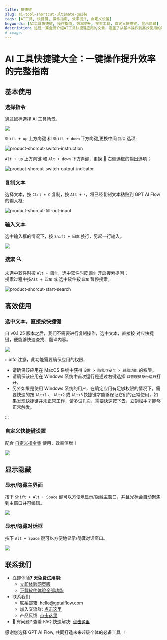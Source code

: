 ```yaml
---
title: 快捷键
slug: ai-tool-shortcut-ultimate-guide
tags: [AI工具, 快捷键, 操作指南, 效率提升, 自定义设置]
keywords: [AI工具快捷键, 操作指南, 效率提升, 搜索工具, 自定义快捷键, 显示隐藏]
description: 这是一篇全面介绍AI工具快捷键应用的文章，涵盖了从基本操作到高效使用的所有快捷键技巧。每个步骤都配备了清晰易懂的示例图，让你更轻松地理解和应用每个快捷键。这是一篇一键操作提升效率的必备指南，快来看看吧！
# image:
---
```


# AI 工具快捷键大全：一键操作提升效率的完整指南

## 基本使用

### 选择指令

通过鼠标选择 AI 工具场景。

![](./img/4-usage-and-shortcut/2023-08-06-img-2-switch-context.gif)

`Shift + up` 上方向键 和 `Shift + down` 下方向键,更换中间 `指令` 选项;

![product-shorcut-switch-instruction](./img/4-usage-and-shortcut/2023-08-25-img-7-switch-instruction.gif)

`Alt + up` 上方向键 和 `Alt + down` 下方向键，更换 🫱 右侧选框的输出选项；

![product-shorcut-switch-output-indicator](./img/4-usage-and-shortcut/2023-08-25-img-8-switch-output-indicator.gif)

### 复制文本

选择文本，按 `Ctrl + C` 复制，按 `Alt + /`，将已经复制文本粘贴到 GPT AI Flow 的输入框;

![product-shorcut-fill-out-input](./img/4-usage-and-shortcut/2023-08-25-img-9-copy-text-then-fill-out-textarea.gif)

### 输入文本

选中输入框的情况下，按 `Shift + 回车` 换行，另起一行输入。

![](./img/4-usage-and-shortcut/2023-08-06-img-6-type-in-a-new-line.gif)

### 搜索 🔍

未选中软件时按 `Alt + 回车`，选中软件时按 `回车` 开启搜索提问；  
搜索过程中按`Alt + 回车` 或 选中软件按 `回车` 暂停搜索。

![product-shorcut-start-search](./img/4-usage-and-shortcut/2023-08-25-img-10-switch-start-and-stop-search.gif)

## 高效使用

### 选中文本，直接按快捷键

自 v0.1.25 版本之后，我们不需要进行复制操作，选中文本，直接按 对应快捷键，便能够快速查找、翻译内容。

![](./img/4-usage-and-shortcut/2023-09-02-img-1-v0.1.25-new-feature-1.gif)

:::info
注意，此功能需要确保应用的权限。

- 请确保该应用在 MacOS 系统中获得 `设置 > 隐私与安全 > 辅助功能` 的权限。
- 请确保该应用在 Windows 系统中首次运行是通过右键选择 `以管理员身份运行`打开。
- 另外如果是使用 Windows 系统的用户，在确定应用有足够权限的情况下，需要快速的按 `Alt+1` 、 `Alt+2` 或 `Alt+3` 快捷键才能够保证它们的正常使用，如果发现快捷键并未正常工作，请多试几次，需要快速按下去，立刻松手才能够正常触发。

:::

### 自定义快捷键设置

配合 [自定义指令集](/docs/proudct/user-guide-floating-window-commands-management#指令集) 使用，效率倍增！

![](./img/3-basic-presentation/2023-08-25-img-14-shorcut-settings-interface.png)

## 显示隐藏

### 显示/隐藏主界面

按下 `Shift + Alt + Space` 键可以方便地显示/隐藏主窗口，并且光标会自动聚焦到主窗口并可编辑。

![](./img/4-usage-and-shortcut/2023-09-05-img-3-shorcut-to-show-and-hide-mainWindow.gif)

### 显示/隐藏对话框

按下 `Alt + Space` 键可以方便地显示/隐藏对话窗口。

![](./img/4-usage-and-shortcut/2023-09-03-img-1-shorcut-to-show-and-hide-popupWindow.gif)

## 联系我们

- 立即体验**7 天免费试用期**:
  - [立即体验网页版](https://www.app.gptaiflow.com/login)
  - [下载软件体验全部功能](/download)
- 联系我们
  - 联系邮箱: hello@gptaiflow.com
  - 加入交流群: [点击这里](/communication-group)
  - 产品反馈: [点击这里](https://wj.qq.com/s2/13154598/1770/)
- 💬 有问题? 查看 FAQ 快速解决: [点击这里](/docs/proudct/gpt-ai-flow-guide-and-faq)

感谢您选择 GPT AI Flow, 共同打造未来超级个体的必备工具 ！
